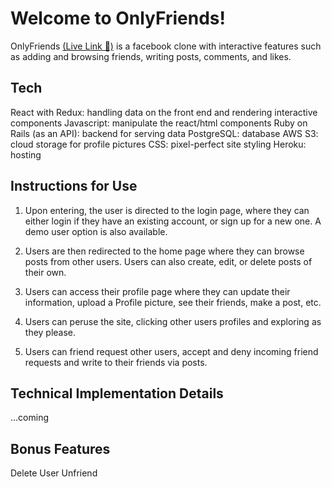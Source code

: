 # Welcome to OnlyFriends!

OnlyFriends [(Live Link 🚀)](https://onlyfriends24.herokuapp.com/) is a facebook clone with interactive features such as adding and browsing friends, writing posts, comments, and likes.

## Tech

React with Redux: handling data on the front end and rendering interactive components
Javascript: manipulate the react/html components
Ruby on Rails (as an API): backend for serving data
PostgreSQL: database
AWS S3: cloud storage for profile pictures
CSS: pixel-perfect site styling
Heroku: hosting

## Instructions for Use

1. Upon entering, the user is directed to the login page, where they can either login if they have an existing account, or sign up for a new one. A demo user option is also available.

2. Users are then redirected to the home page where they can browse posts from other users. Users can also create, edit, or delete posts of their own.

3. Users can access their profile page where they can update their information, upload a Profile picture, see their friends, make a post, etc.

4. Users can peruse the site, clicking other users profiles and exploring as they please. 

5. Users can friend request other users, accept and deny incoming friend requests and write to their friends via posts.

## Technical Implementation Details

...coming

## Bonus Features

Delete User
Unfriend
